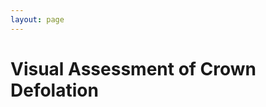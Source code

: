 ```yaml
---
layout: page
---
```

<script setup>
    // Hier soll das Thema Kronenverlichtung erörtert werden.
    import { ref, onMounted } from 'vue'
    import BoxplotPerYear from '../../components/BoxplotPerYear.vue'

    let code_plot = ref('1201');

    const _setCodePlot = (code) => {
        code_plot.value = code;
        // code_variable_with_location
    };
</script>

<div class="mx-4 my-4 vp-doc mb-9">
    <h1>Visual Assessment of Crown Defolation</h1>
    <v-card class="my-4" style="overflow:visible;">
        <v-card-text>
            <BoxplotPerYear :code_plot="code_plot"/>
        </v-card-text>
    </v-card>
</div>